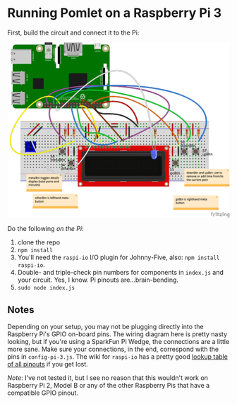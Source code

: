 # Running Pomlet on a Raspberry Pi 3

First, build the circuit and connect it to the Pi:

![Wiring Diagram for LCD/Buttons interface to Pomlet on Raspberry Pi 3](../assets/raspberry-pi-3-lcd-buttons.png)

Do the following _on the Pi_:

1. clone the repo
1. `npm install`
1. You'll need the `raspi-io` I/O plugin for Johnny-Five, also: `npm install raspi-io`.
1. Double- and triple-check pin numbers for components in `index.js` and your circuit. Yes, I know. Pi pinouts are...brain-bending.
1. `sudo node index.js`

## Notes

Depending on your setup, you may not be plugging directly into the Raspberry Pi's GPIO on-board pins. The wiring diagram here is pretty nasty looking, but if you're using a SparkFun Pi Wedge, the connections are a little more sane. Make sure your connections, in the end, correspond with the pins in `config-pi-3.js`. The wiki for `raspi-io` has a pretty good [lookup table of all pinouts](https://github.com/nebrius/raspi-io/wiki/Pin-Information) if you get lost.

_Note_: I've not tested it, but I see no reason that this wouldn't work on Raspberry Pi 2, Model B or any of the other Raspberry Pis that have a compatible GPIO pinout.
